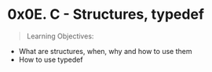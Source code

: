 0x0E. C - Structures, typedef
=============================

> Learning Objectives:

* What are structures, when, why and how to use them
* How to use typedef
